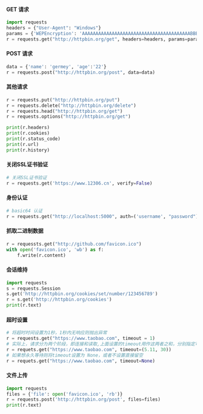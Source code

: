 #### GET 请求

```python
import requests
headers = {"User-Agent": "Windows"}
params = {'WEPEncryption': 'AAAAAAAAAAAAAAAAAAAAAAAAAAAAAAAAAAAAAAAABBBB'}
r = requests.get("http://httpbin.org/get", headers=headers, params=params)
```

#### POST 请求

```python
data = {'name': 'germey', 'age':'22'}
r = requests.post("http://httpbin.org/post", data=data)
```

#### 其他请求

```python
r = requests.put("http://httpbin.org/put")
r = requests.delete("http://httpbin.org/delete")
r = requests.head("http://httpbin.org/get")
r = requests.options("http://httpbin.org/get")

print(r.headers)
print(r.cookies)
print(r.status_code)
print(r.url)
print(r.history)
```

#### 关闭SSL证书验证

```python
# 关闭SSL证书验证
r = requests.get('https://www.12306.cn', verify=False)
```

#### 身份认证

````python
# basic64 认证
r = requests.get("http://localhost:5000", auth=('username', "password"))
````

#### 抓取二进制数据

```python
r = requessts.get("http://github.com/favicon.ico")
with open('favicon.ico', 'wb') as f:
    f.write(r.content)
```

#### 会话维持

```python
import requests
s = requests.Session
s.get('http://httpbin.org/cookies/set/number/123456789')
r = s.get('http://httpbin.org/cookies')
print(r.text)
```

#### 超时设置

```python
# 将超时时间设置为1秒，1秒内无响应则抛出异常
r = requests.get("https://www.taobao.com", timeout = 1)
# 实际上，请求分为两个阶段，即连接和读取,上面设置的timeout用作这两者之和，分别指定可传入一个元组
r = requets.get("https://www.taobao.com", timeout=(5.11, 30))
# 如果想永久等待则将timeout设置为 None，或者不设置直接留空
r = requets.get("https://www.taobao.com", timeout=None)
```

#### 文件上传

```python
import requests
files = {'file': open('favicon.ico', 'rb')}
r = requests.post('http://httpbin.org/post', files=files)
print(r.text)
```

